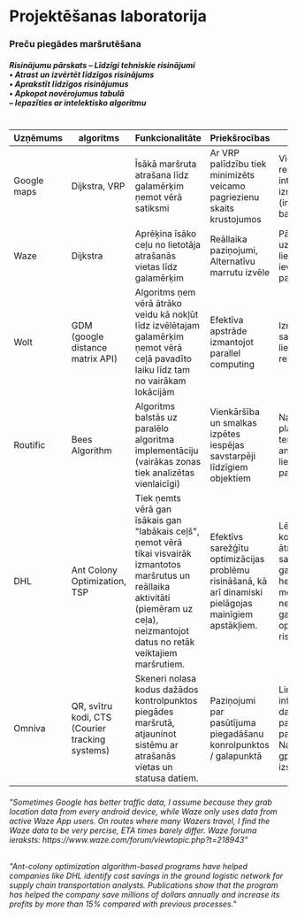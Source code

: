 # Projektēšanas laboratorija
<h3>Preču piegādes maršrutēšana</h1>
<h5><b>Risinājumu pārskats</b>
  – Līdzīgi tehniskie risinājumi<br>
    • Atrast un izvērtēt līdzīgos risinājums<br>
    • Aprakstīt līdzīgos risinājumus<br>
    • Apkopot novērojumus tabulā<br>
  – Iepazīties ar intelektisko algoritmu<br>
<br></h5>

| Uzņēmums  | algoritms | Funkcionalitāte | Priekšrocības | Trūkumi |
| ------------- | ------------- | -------------  | -------------  | -------------  |
|Google maps| Dijkstra, VRP | Īsākā maršruta atrašana līdz galamērķim ņemot vērā satiksmi| Ar VRP palīdzību tiek minimizēts veicamo pagriezienu skaits krustojumos | Viedierīču resursu intensīva izmantošana (internets, baterija)|
| Waze  | Dijkstra | Aprēķina īsāko ceļu no lietotāja atrašanās vietas līdz galamērķim | Reāllaika paziņojumi, Alternatīvu marrutu izvēle | Pārak liela uzticība lietotāju ievadītajiem paziņojumiem|
| Wolt  | GDM (google distance matrix API) | Algoritms ņem vērā ātrāko veidu kā nokļūt līdz izvēlētajam galamērķim ņemot vērā ceļā pavadīto laiku līdz tam no vairākam lokācijām | Efektīva apstrāde izmantojot parallel computing | Izmanto salīdzinoši lielus RAM resursus|
| Routific | Bees Algorithm | Algoritms balstās uz paralēlo algoritma implementāciju (vairākas zonas tiek analizētas vienlaicīgi) | Vienkāršība un smalkas izpētes iespējas savstarpēji līdzīgiem objektiem  | Nav optimāls plašu teritoriju analizēšanai, liela pašizmaksa |
| DHL | Ant Colony Optimization, TSP | Tiek ņemts vērā gan īsākais gan "labākais ceļš", ņemot vērā tikai visvairāk izmantotos maršrutus un reāllaika aktivitāti (piemēram uz ceļa), neizmantojot datus no retāk veiktajiem maršrutiem.| Efektīvs sarežģītu optimizācijas problēmu risināšanā, kā arī dinamiski pielāgojas mainīgiem apstākļiem. | Lēns konverģences ātrums sarežģītos gadījumos un heuristiska metode, kas nenodrošina garantētu optimālu risinājumu. |
| Omniva  | QR, svītru kodi, CTS (Courier tracking systems) | Skeneri nolasa kodus dažādos kontrolpunktos piegādes maršrutā, atjauninot sistēmu ar atrašanās vietas un statusa datiem.| Paziņojumi par pasūtījuma piegadāšanu konrolpunktos / galapunktā | Limitēts informācijas daudzums par pasūtījumu, Nav reāllaika gps izsekošana|

 <h6><em>"Sometimes Google has better traffic data, I assume because they grab location data from every android device, while Waze only uses data from active Waze App users. On routes where many Wazers travel, I find the Waze data to be very percise, ETA times barely differ. Waze foruma ieraksts: https://www.waze.com/forum/viewtopic.php?t=218943"<br>

 <br> "Ant-colony optimization algorithm-based programs have helped companies like DHL identify cost savings in the ground logistic network for supply chain transportation analysts. Publications show that the program has helped the company save millions of dollars annually and increase its profits by more than 15% compared with previous processes."</em></h6>
